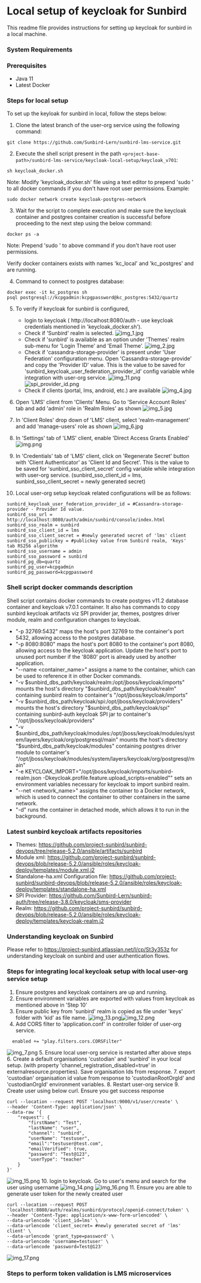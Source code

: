 # Local setup of keycloak for Sunbird

This readme file provides instructions for setting up keycloak for sunbird in a local machine.

### System Requirements

### Prerequisites

- Java 11
- Latest Docker

### Steps for local setup

To set up the keyloak for sunbird in local, follow the steps below:

1. Clone the latest branch of the user-org service using the following command:
```shell
git clone https://github.com/Sunbird-Lern/sunbird-lms-service.git
```

2. Execute the shell script present in the path `<project-base-path>/sunbird-lms-service/keycloak-local-setup/keycloak_v701`:
```shell
sh keycloak_docker.sh
```
Note: Modify 'keycloak_docker.sh' file using a text editor to prepend 'sudo ' to all docker commands if you don't have root user permissions. Example: 
```
sudo docker network create keycloak-postgres-network
```

3. Wait for the script to complete execution and make sure the keycloak container and postgres container creation is successful before proceeding to the next step using the below command: 
```shell
docker ps -a
```
Note: Prepend 'sudo ' to above command if you don't have root user permissions.

Verify docker containers exists with names 'kc_local' and 'kc_postgres' and are running.

4. Command to connect to postgres database:
```shell
docker exec -it kc_postgres sh
psql postgresql://kcpgadmin:kcpgpassword@kc_postgres:5432/quartz
```

5. To verify if keycloak for sunbird is configured,
   - login to keycloak ( http://localhost:8080/auth - use keycloak credentials mentioned in 'keycloak_docker.sh').
   - Check if 'Sunbird' realm is selected.
   ![img_1.jpg](./img_1.jpg)
   - Check if 'sunbird' is available as an option under 'Themes' realm sub-menu for 'Login Theme' and 'Email Theme'.
   ![img_2.jpg](./img_2.jpg)
   - Check if 'cassandra-storage-provider' is present under 'User Federation' configuration menu. Open 'Cassandra-storage-provide' and copy the 'Provider ID' value. This is the value to be saved for 'sunbird_keycloak_user_federation_provider_id' config variable while integration with user-org service. 
   ![img_11.png](img_11.png)
   ![spi_provider_id.png](./spi_provider_id.png)
   - Check if clients (portal, lms, android, etc.) are available
   ![img_4.jpg](./img_4.jpg)

6. Open 'LMS' client from 'Clients' Menu. Go to 'Service Account Roles' tab  and add 'admin' role in 'Realm Roles' as shown
   ![img_5.jpg](./img_5.jpg)

7. In 'Client Roles' drop down of 'LMS' client, select 'realm-management' and add 'manage-users' role as shown
   ![img_6.jpg](./img_6.jpg)

8. In 'Settings' tab of 'LMS' client, enable 'Direct Access Grants Enabled'
![img.png](img.png)

9. In 'Credentials' tab of 'LMS' client, click on 'Regenerate Secret' button with 'Client Authenticator' as 'Client Id and Secret'. This is the value to be saved for 'sunbird_sso_client_secret' config variable while integration with user-org service. (sunbird_sso_client_id = lms, sunbird_sso_client_secret = newly generated secret)

10. Local user-org setup keycloak related configurations will be as follows:
```shell
sunbird_keycloak_user_federation_provider_id = #Cassandra-storage-provider - Provider Id value. 
sunbird_sso_url = http://localhost:8080/auth/admin/sunbird/console/index.html
sunbird_sso_realm = sunbird
sunbird_sso_client_id = lms
sunbird_sso_client_secret = #newly generated secret of 'lms' client
sunbird_sso_publickey = #publickey value from Sunbird realm, 'Keys' tab RS256 algorithm
sunbird_sso_username = admin
sunbird_sso_password = sunbird
sunbird_pg_db=quartz
sunbird_pg_user=kcpgadmin
sunbird_pg_password=kcpgpassword
```

### Shell script docker commands description

Shell script contains docker commands to create postgres v11.2 database container and keycloak v7.0.1 container. It also has commands to copy sunbird keycloak artifacts viz SPI provider jar, themes, postgres driver module, realm and configuration changes to keycloak.

- "-p 32769:5432" maps the host's port 32769 to the container's port 5432, allowing access to the postgres database.
- "-p 8080:8080" maps the host's port 8080 to the container's port 8080, allowing access to the keycloak application. Update the host's port to unused port number if the '8080' port is already used by another application.
- "--name <container_name>" assigns a name to the container, which can be used to reference it in other Docker commands.
- "-v $sunbird_dbs_path/keycloak/realm:/opt/jboss/keycloak/imports" mounts the host's directory "$sunbird_dbs_path/keycloak/realm" containing sunbird realm to container's "/opt/jboss/keycloak/imports"
- "-v $sunbird_dbs_path/keycloak/spi:/opt/jboss/keycloak/providers" mounts the host's directory "$sunbird_dbs_path/keycloak/spi" containing sunbird-auth keycloak SPI jar to container's "/opt/jboss/keycloak/providers"
- "-v $sunbird_dbs_path/keycloak/modules:/opt/jboss/keycloak/modules/system/layers/keycloak/org/postgresql/main" mounts the host's directory "$sunbird_dbs_path/keycloak/modules" containing postgres driver module to container's "/opt/jboss/keycloak/modules/system/layers/keycloak/org/postgresql/main"
- "-e KEYCLOAK_IMPORT="/opt/jboss/keycloak/imports/sunbird-realm.json -Dkeycloak.profile.feature.upload_scripts=enabled"" sets an environment variables necessary for keycloak to import sunbird realm.
- "--net <network_name>" assigns the container to a Docker network, which is used to connect the container to other containers in the same network.
- "-d" runs the container in detached mode, which allows it to run in the background.


### Latest sunbird keycloak artifacts repositories

- Themes: https://github.com/project-sunbird/sunbird-devops/tree/release-5.2.0/ansible/artifacts/sunbird
- Module xml: https://github.com/project-sunbird/sunbird-devops/blob/release-5.2.0/ansible/roles/keycloak-deploy/templates/module.xml.j2
- Standalone-ha.xml Configuration file: https://github.com/project-sunbird/sunbird-devops/blob/release-5.2.0/ansible/roles/keycloak-deploy/templates/standalone-ha.xml
- SPI Provider: https://github.com/Sunbird-Lern/sunbird-auth/tree/release-3.8.0/keycloak/sms-provider
- Realm: https://github.com/project-sunbird/sunbird-devops/blob/release-5.2.0/ansible/roles/keycloak-deploy/templates/keycloak-realm.j2


### Understanding keycloak on Sunbird
Please refer to https://project-sunbird.atlassian.net/l/cp/St3y353z for understanding keycloak on sunbird and user authentication flows.

### Steps for integrating local keycloak setup with local user-org service setup
1. Ensure postgres and keycloak containers are up and running.
2. Ensure environment variables are exported with values from keycloak as mentioned above in 'Step 10'
3. Ensure public key from 'sunbird' realm is copied as file under 'keys' folder with 'kid' as file name.
![img_13.png](img_13.png)![img_12.png](img_12.png)
4. Add CORS filter to 'application.conf' in controller folder of user-org service.
```shell
  enabled += "play.filters.cors.CORSFilter"
```
![img_7.png](img_7.png)
5. Ensure local user-org service is restarted after above steps
6. Create a default organisations 'custodian' and 'sunbird' in your local setup. (with property 'channel_registration_disabled=true' in externalresource.properties). Save organisation Ids from response.
7. export 'custodian' organisation id value from response to 'custodianRootOrgId' and 'custodianOrgId' environment variables.
8. Restart user-org service
9. Create user using below curl. Ensure you get success response 
```shell
curl --location --request POST 'localhost:9000/v1/user/create' \
--header 'Content-Type: application/json' \
--data-raw '{
    "request": {
        "firstName": "Test",
        "lastName": "user",
        "channel": "sunbird",
        "userName": "testuser",
        "email":"testuser@test.com",
        "emailVerified": true,
        "password": "Test@123",
        "userType": "teacher"
    }
}'
```
![img_15.png](img_15.png)
10. login to keycloak. Go to user's menu and search for the user using username
![img_14.png](img_14.png)
![img_16.png](img_16.png)
11. Ensure you are able to generate user token for the newly created user
```shell
curl --location --request POST 'localhost:8080/auth/realms/sunbird/protocol/openid-connect/token' \
--header 'Content-Type: application/x-www-form-urlencoded' \
--data-urlencode 'client_id=lms' \
--data-urlencode 'client_secret= #newly generated secret of 'lms' client' \
--data-urlencode 'grant_type=password' \
--data-urlencode 'username=testuser' \
--data-urlencode 'password=Test@123'
```
![img_17.png](img_17.png)

### Steps to perform token validation is LMS microservices
